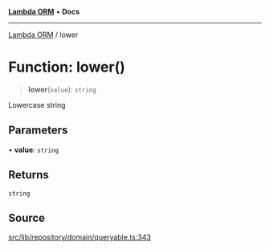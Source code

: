 [**Lambda ORM**](../README.md) • **Docs**

***

[Lambda ORM](../README.md) / lower

# Function: lower()

> **lower**(`value`): `string`

Lowercase string

## Parameters

• **value**: `string`

## Returns

`string`

## Source

[src/lib/repository/domain/queryable.ts:343](https://github.com/lambda-orm/lambdaorm-base/blob/aa369ded9e7763a31678c0168646a8ee1291b500/src/lib/repository/domain/queryable.ts#L343)
